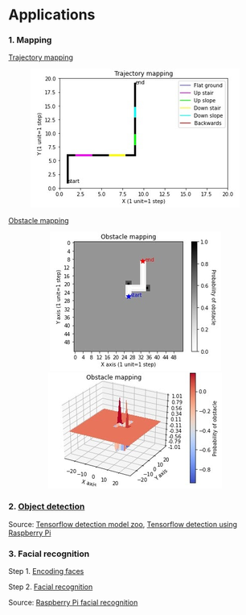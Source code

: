 # Applications

### 1. Mapping
[Trajectory mapping](mapping1.py)
<p align="center">
  <img src="../figures/tm.jpeg">
</p>

[Obstacle mapping](mapping2.py)
<p align="center">
  <img src="../figures/om2.jpeg">
  <img src="../figures/om1.jpg">
</p>

### 2. [Object detection](object_detection.py)

Source: [Tensorflow detection model zoo](https://github.com/tensorflow/models/blob/master/research/object_detection/object_detection_tutorial.ipynb), [Tensorflow detection using Raspberry Pi](https://github.com/EdjeElectronics/TensorFlow-Object-Detection-on-the-Raspberry-Pi/blob/master/Object_detection_picamera.py)

### 3. Facial recognition

Step 1. [Encoding faces](encode_faces.py)

Step 2. [Facial recognition](pi-face-recognition.py)

Source: [Raspberry Pi facial recognition](https://www.pyimagesearch.com/2018/06/25/raspberry-pi-face-recognition/)
